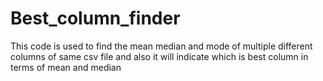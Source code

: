 # Best_column_finder
This code is used to find the mean median and mode of multiple different columns of same csv file and also it will indicate which is best column in terms of mean and median 
